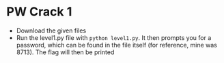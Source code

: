 # PW Crack 1
- Download the given files
- Run the level1.py file with `python level1.py`. It then prompts you for a password, which can be found in the file itself (for reference, mine was 8713). The flag will then be printed